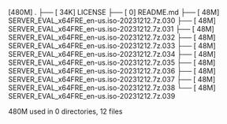 [480M]  .
├── [ 34K]  LICENSE
├── [   0]  README.md
├── [ 48M]  SERVER_EVAL_x64FRE_en-us.iso-20231212.7z.030
├── [ 48M]  SERVER_EVAL_x64FRE_en-us.iso-20231212.7z.031
├── [ 48M]  SERVER_EVAL_x64FRE_en-us.iso-20231212.7z.032
├── [ 48M]  SERVER_EVAL_x64FRE_en-us.iso-20231212.7z.033
├── [ 48M]  SERVER_EVAL_x64FRE_en-us.iso-20231212.7z.034
├── [ 48M]  SERVER_EVAL_x64FRE_en-us.iso-20231212.7z.035
├── [ 48M]  SERVER_EVAL_x64FRE_en-us.iso-20231212.7z.036
├── [ 48M]  SERVER_EVAL_x64FRE_en-us.iso-20231212.7z.037
├── [ 48M]  SERVER_EVAL_x64FRE_en-us.iso-20231212.7z.038
└── [ 48M]  SERVER_EVAL_x64FRE_en-us.iso-20231212.7z.039

 480M used in 0 directories, 12 files
